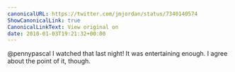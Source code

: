 ```yaml
---
canonicalURL: https://twitter.com/jmjordan/status/7340140574
ShowCanonicalLink: true
CanonicalLinkText: View original on
date: 2010-01-03T19:21:32+00:00
---
```

@pennypascal I watched that last night! It was entertaining enough. I agree about the point of it, though.